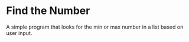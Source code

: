 # Find the Number

A simple program that looks for the min or max number in a list based on user input.

